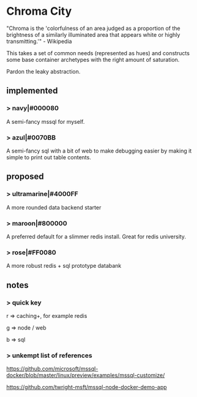 # Chroma City

"Chroma is the 'colorfulness of an area judged as a proportion of the brightness of a similarly illuminated area that appears white or highly transmitting.'" - Wikipedia

This takes a set of common needs (represented as hues) and constructs some base container archetypes with the right amount of saturation.

Pardon the leaky abstraction.

## implemented

### > navy|#000080

A semi-fancy mssql for myself.

### > azul|#0070BB

A semi-fancy sql with a bit of web to make debugging easier by making it simple to print out table contents.

## proposed

### > ultramarine|#4000FF

A more rounded data backend starter

### > maroon|#800000
A preferred default for a slimmer redis install. Great for redis university.

### > rose|#FF0080
A more robust redis + sql prototype databank

## notes

### > quick key

r => caching+, for example redis

g => node / web

b => sql

### > unkempt list of references

<https://github.com/microsoft/mssql-docker/blob/master/linux/preview/examples/mssql-customize/>

<https://github.com/twright-msft/mssql-node-docker-demo-app>
